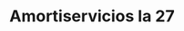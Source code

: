 ---
title: "Amortiservicios la 27"
url: /barrios-unidos/amortiservicios-la-27/
shop: reparación de automóviles
---